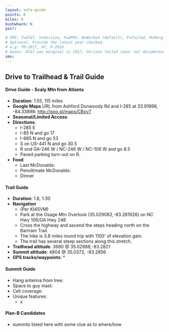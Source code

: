 ```yaml
---
layout: sota-guide
points: 8
miles: 0
bushwhack: N
pair:

# SMS: T=AT&T, V=Verizon, P=APRS. W=Worked (default), F=Failed, M=Marginal (some failed).
# Optional: Provide the latest year checked.
# e.g: TM-2017, VF, P-2016
# means: AT&T was marginal in 2017, Verizon failed (year not documented), APRS worked in 2016.
sms:
---
```

Drive to Trailhead & Trail Guide
--------------------------------------------------------
#### Drive Guide - Scaly Mtn from Atlanta

* **Duration**: 1:55, 115 miles
* **Google Maps** URL from Ashford Dunwoody Rd and I-285 at 33.91998, -84.33898: http://goo.gl/maps/CBxy7
* **Seasonal/Limited Access**:
* **Directions**:
    * I-285 E
    * I-85 N and go 17
    * I-985 N and go 53
    * S on US-441 N and go 30.5
    * R ond GA-246 W / NC-246 W / NC-106 W and go 8.5
	* Paved parking turn-out on R.
* **Food**
    * Last McDonalds: 
    * Penultimate McDonalds: 
    * Dinner

#### Trail Guide

* **Duration**: 1.8, 1:30
* **Navigation**
    * (Per KI4SVM) 
    * Park at the Osage Mtn Overlook (35.029082,-83.281926) on NC Hwy 106/GA Hwy 246
    * Cross the highway and ascend the steps heading north on the Bartram Trail. 
    * The hike is 3.8 miles round trip with 1100' of elevation gain. 
    * The trail has several steep sections along this stretch.
* **Trailhead altitude**: 3680 @ 35.02888,-83.2821
* **Summit altitude**: 4804 @ 35.0372, -83.2856
* **GPS tracks/waypoints**:
    * 

#### Summit Guide

* Hang antenna from tree:
* Space to guy mast:
* Cell coverage:
* Unique features:
    * x

#### Plan-B Candidates

* summits listed here with some clue as to where/how
